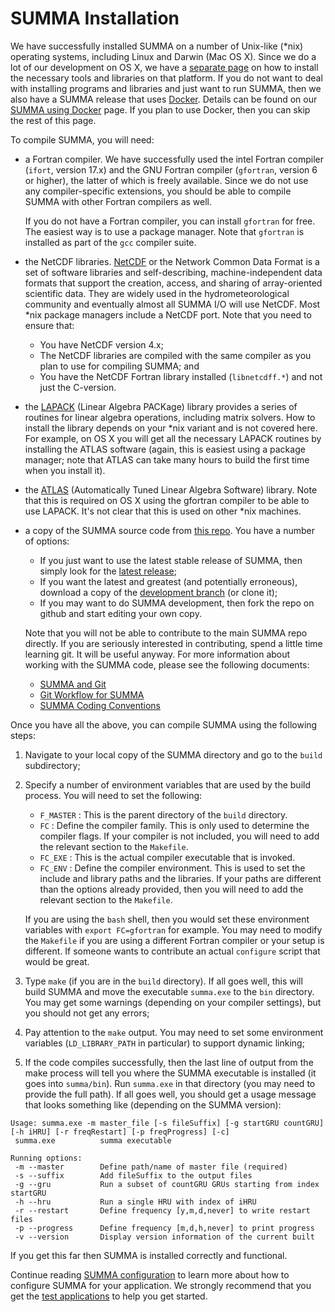 # SUMMA Installation

We have successfully installed SUMMA on a number of Unix-like (\*nix) operating systems, including Linux and Darwin (Mac OS X). Since we do a lot of our development on OS X, we have a [separate page](SUMMA_on_OS_X.md) on how to install the necessary tools and libraries on that platform. If you do not want to deal with installing programs and libraries and just want to run SUMMA, then we also have a SUMMA release that uses [Docker](https://www.docker.com). Details can be found on our [SUMMA using Docker](SUMMA_docker.md) page. If you plan to use Docker, then you can skip the rest of this page.

To compile SUMMA, you will need:

 * a Fortran compiler. We have successfully used the intel Fortran compiler (`ifort`, version 17.x) and the GNU Fortran compiler (`gfortran`, version 6 or higher), the latter of which is freely available. Since we do not use any compiler-specific extensions, you should be able to compile SUMMA with other Fortran compilers as well.

    If you do not have a Fortran compiler, you can install `gfortran` for free. The easiest way is to use a package manager. Note that `gfortran` is installed as part of the `gcc` compiler suite.

 * the NetCDF libraries. [NetCDF](http://www.unidata.ucar.edu/software/netcdf/) or the Network Common Data Format is a set of software libraries and self-describing, machine-independent data formats that support the creation, access, and sharing of array-oriented scientific data. They are widely used in the hydrometeorological community and eventually almost all SUMMA I/O will use NetCDF. Most \*nix package managers include a NetCDF port. Note that you need to ensure that:

    * You have NetCDF version 4.x;
    * The NetCDF libraries are compiled with the same compiler as you plan to use for compiling SUMMA; and
    * You have the NetCDF Fortran library installed (`libnetcdff.*`) and not just the C-version.

 * the [LAPACK](http://www.netlib.org/lapack/) (Linear Algebra PACKage) library provides a series of routines for linear algebra operations, including matrix solvers. How to install the library depends on your \*nix variant and is not covered here. For example, on OS X you will get all the necessary LAPACK routines by installing the ATLAS software (again, this is easiest using a package manager; note that ATLAS can take many hours to build the first time when you install it).

 * the [ATLAS](http://math-atlas.sourceforge.net/) (Automatically Tuned Linear Algebra Software) library. Note that this is required on OS X using the gfortran compiler to be able to use LAPACK. It's not clear that this is used on other \*nix machines.

 * a copy of the SUMMA source code from [this repo](https://github.com/NCAR/summa). You have a number of options:

    * If you just want to use the latest stable release of SUMMA, then simply look for the [latest release](https://github.com/NCAR/summa/releases);
    * If you want the latest and greatest (and potentially erroneous), download a copy of the [development branch](https://github.com/ncar/summa/tree/develop) (or clone it);
    * If you may want to do SUMMA development, then fork the repo on github and start editing your own copy.

    Note that you will not be able to contribute to the main SUMMA repo directly. If you are seriously interested in contributing, spend a little time learning git. It will be useful anyway. For more information about working with the SUMMA code, please see the following documents:

    * [SUMMA and Git](../development/SUMMA_and_git.md)
    * [Git Workflow for SUMMA](../development/SUMMA_git_workflow.md)
    * [SUMMA Coding Conventions](../development/SUMMA_coding_conventions.md)

Once you have all the above, you can compile SUMMA using the following steps:

 1. Navigate to your local copy of the SUMMA directory and go to the `build` subdirectory;

 1. Specify a number of environment variables that are used by the build process. You will need to set the following:

    * `F_MASTER` : This is the parent directory of the `build` directory.
    * `FC` : Define the compiler family. This is only used to determine the compiler flags. If your compiler is not included, you will need to add the relevant section to the `Makefile`.
    * `FC_EXE` : This is the actual compiler executable that is invoked.
    * `FC_ENV` : Define the compiler environment. This is used to set the include and library paths and the libraries. If your paths are different than the options already provided, then you will need to add the relevant section to the `Makefile`.

    If you are using the `bash` shell, then you would set these environment variables with `export FC=gfortran` for example. You may need to modify the `Makefile` if you are using a different Fortran compiler or your setup is different. If someone wants to contribute an actual `configure` script that would be great.

 1. Type `make` (if you are in the `build` directory). If all goes well, this will build SUMMA and move the executable `summa.exe` to the `bin` directory. You may get some warnings (depending on your compiler settings), but you should not get any errors;

 1. Pay attention to the `make` output. You may need to set some environment variables (`LD_LIBRARY_PATH` in particular) to support dynamic linking;

 1. If the code compiles successfully, then the last line of output from the make process will tell you where the SUMMA executable is installed (it goes into `summa/bin`). Run `summa.exe` in that directory (you may need to provide the full path). If all goes well, you should get a usage message that looks something like (depending on the SUMMA version):

```
Usage: summa.exe -m master_file [-s fileSuffix] [-g startGRU countGRU] [-h iHRU] [-r freqRestart] [-p freqProgress] [-c]
 summa.exe          summa executable

Running options:
 -m --master        Define path/name of master file (required)
 -s --suffix        Add fileSuffix to the output files
 -g --gru           Run a subset of countGRU GRUs starting from index startGRU
 -h --hru           Run a single HRU with index of iHRU
 -r --restart       Define frequency [y,m,d,never] to write restart files
 -p --progress      Define frequency [m,d,h,never] to print progress
 -v --version       Display version information of the current built
```

If you get this far then SUMMA is installed correctly and functional.

Continue reading [SUMMA configuration](../configuration/SUMMA_configuration.md) to learn more about how to configure SUMMA for your application. We strongly recommend that you get the [test applications](SUMMA_test_cases.md) to help you get started.
